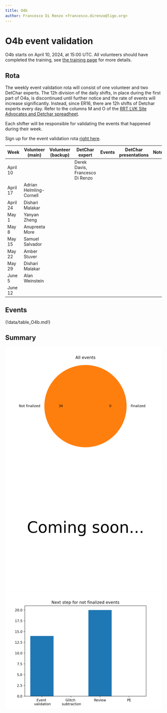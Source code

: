 ```yaml
---
title: O4b
author: Francesco Di Renzo <francesco.direnzo@ligo.org>
---
```


# O4b event validation

O4b starts on April 10, 2024, at 15:00 UTC. All volunteers should have completed the training, see [the training page](training.md) for more details.

## Rota

The weekly event validation rota will consist of one volunteer and two DetChar experts. The 12h division of the daily shifts, in place during the first part of O4a, is discontinued until further notice and the rate of events will increase significantly. Instead, since ER16, there are 12h shifts of Detchar experts every day. Refer to the columns M and O of the [RRT LVK Site Advocates and Detchar spreadheet](https://docs.google.com/spreadsheets/d/1MD9o4GlT5iW2oP5QWUt_T1UMVc2CbzizigK76fc8fr4/edit#gid=1967048006).

Each shifter will be responsible for validating the events that happened during their week.

Sign up for the event validation rota [right here](https://docs.google.com/document/d/1KG7r8cv---d1DZ6uqUmnudz8fZ_eBrCXiIMq8UDTfXA/edit#).


| Week        | Volunteer (main)        | Volunteer (backup)  | DetChar expert | Events | DetChar presentations | Notes |
|-------------|-------------------------|---------------------|----------------|--------|-------|--------|
| April 10    |                         |                     | Derek Davis, Francesco Di Renzo| | |    | 
| April 17    | Adrian Helmling-Cornell |                     |                |        |       |        |
| April 24    | Dishari Malakar         |                     |                |        |       |        |
| May 1       | Yanyan Zheng            |                     |                |        |       |        |
| May 8       | Anupreeta More          |                     |                |        |       |        |
| May 15      | Samuel Salvador         |                     |                |        |       |        |
| May 22      | Amber Stuver            |                     |                |        |       |        |
| May 29      | Dishari Malakar         |                     |                |        |       |        |
| June 5      | Alan Weinstein          |                     |                |        |       |        |
| June 12     |                         |                     |                |        |       |        |



## Events

{!data/table_O4b.md!}

## Summary

![total](img/O4b_total.png)
![finalized](img/O4b_finalized.png)
![nfinalized](img/O4b_not_finalized.png)
